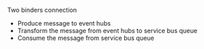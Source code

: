 Two binders connection

* Produce message to event hubs
* Transform the message from event hubs to service bus queue
* Consume the message from service bus queue

  